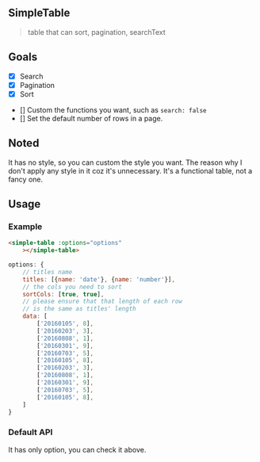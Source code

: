 ## SimpleTable

> table that can sort, pagination, searchText

## Goals

 * [x] Search
 * [x] Pagination
 * [x] Sort
 * [] Custom the functions you want, such as `search: false`
 * [] Set the default number of rows in a page.

## Noted

It has no style, so you can custom the style you want. The reason why I don't apply any style in it coz it's unnecessary. It's a functional table, not a fancy one.

## Usage

### Example

```html
<simple-table :options="options"
    ></simple-table>
```

```js
options: {
    // titles name
    titles: [{name: 'date'}, {name: 'number'}],
    // the cols you need to sort
    sortCols: [true, true],
    // please ensure that that length of each row
    // is the same as titles' length
    data: [
        ['20160105', 8],
        ['20160203', 3],
        ['20160808', 1],
        ['20160301', 9],
        ['20160703', 5],
        ['20160105', 8],
        ['20160203', 3],
        ['20160808', 1],
        ['20160301', 9],
        ['20160703', 5],
        ['20160105', 8],
    ]
}
```

### Default API

It has only option, you can check it above.
